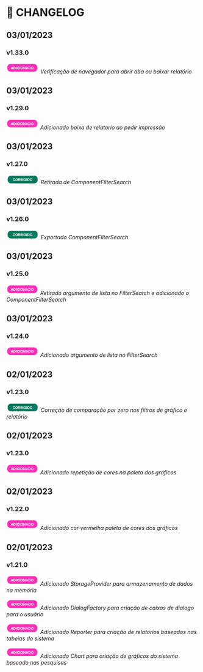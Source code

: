 # :scroll: CHANGELOG

## 03/01/2023

### v1.33.0

![Image](assets//botao_adicionado.png) *Verificação de navegador para abrir aba ou baixar relatório*

## 03/01/2023

### v1.29.0

![Image](assets//botao_adicionado.png) *Adicionado baixa de relatorio ao pedir impressão*

## 03/01/2023

### v1.27.0

![Image](assets//botao_corrigido.png) *Retirada de ComponentFilterSearch*

## 03/01/2023

### v1.26.0

![Image](assets//botao_corrigido.png) *Exportado ComponentFilterSearch*

## 03/01/2023

### v1.25.0

![Image](assets//botao_adicionado.png) *Retirado argumento de lista no FilterSearch e adicionado o ComponentFilterSearch*

## 03/01/2023

### v1.24.0

![Image](assets//botao_adicionado.png) *Adicionado argumento de lista no FilterSearch*

## 02/01/2023

### v1.23.0

![Image](assets//botao_corrigido.png) *Correção de comparação por zero nos filtros de gráfico e relatório*

## 02/01/2023

### v1.23.0

![Image](assets//botao_adicionado.png) *Adicionado repetição de cores na paleta dos gráficos*

## 02/01/2023

### v1.22.0

![Image](assets//botao_adicionado.png) *Adicionado cor vermelha paleta de cores dos gráficos*

## 02/01/2023

### v1.21.0

![Image](assets//botao_adicionado.png) *Adicionado StorageProvider para armazenamento de dados na memória*

![Image](assets//botao_adicionado.png) *Adicionado DialogFactory para criação de caixas de dialogo para o usuário*

![Image](assets//botao_adicionado.png) *Adicionado Reporter para criação de relatórios baseados nas tabelas do sistema*

![Image](assets//botao_adicionado.png) *Adicionado Chart para criação de gráficos do sistema baseado nas pesquisas*
